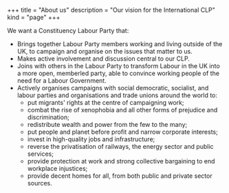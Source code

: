 +++
title = "About us"
description = "Our vision for the International CLP"
kind = "page"
+++

We want a Constituency Labour Party that:

* Brings together Labour Party members working and living outside of the UK, to campaign and organise on the issues that matter to us.
* Makes active involvement and discussion central to our CLP.
* Joins with others in the Labour Party to transform Labour in the UK into a more open, member­led party, able to convince working people of the need for a Labour Government.
* Actively organises campaigns with social democratic, socialist, and labour parties and organisations and trade unions around the world to:
    * put migrants' rights at the centre of campaigning work;
    * combat the rise of xenophobia and all other forms of prejudice and discrimination;
    * redistribute wealth and power from the few to the many;
    * put people and planet before profit and narrow corporate interests;
    * invest in high-quality jobs and infrastructure;
    * reverse the privatisation of railways, the energy sector and public services;
    * provide protection at work and strong collective bargaining to end workplace injustices;
    * provide decent homes for all, from both public and private sector sources.
